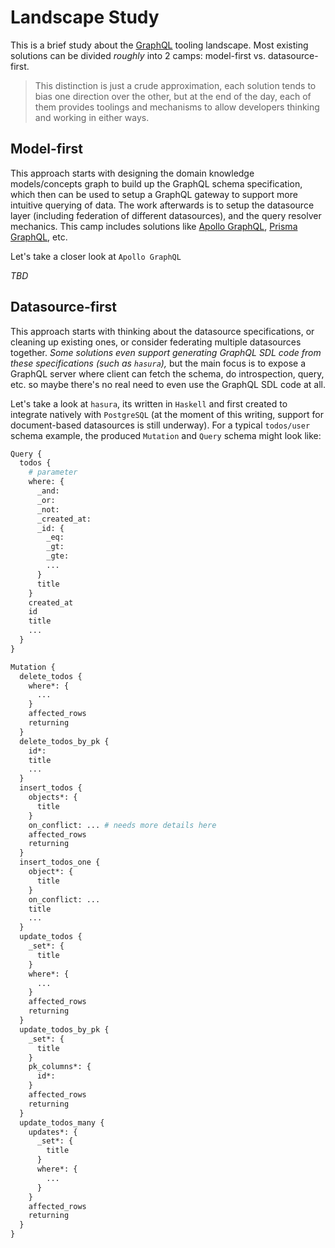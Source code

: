 # Landscape Study

This is a brief study about the [GraphQL](https://graphql.org/) tooling landscape. Most existing solutions can be divided _roughly_ into 2 camps: model-first vs. datasource-first.

> This distinction is just a crude approximation, each solution tends to bias one direction over the other, but at the end of the day, each of them provides toolings and mechanisms to allow developers thinking and working in either ways.

## Model-first

This approach starts with designing the domain knowledge models/concepts graph to build up the GraphQL schema specification, which then can be used to setup a GraphQL gateway to support more intuitive querying of data. The work afterwards is to setup the datasource layer (including federation of different datasources), and the query resolver mechanics. This camp includes solutions like [Apollo GraphQL](https://www.apollographql.com/), [Prisma GraphQL](https://www.prisma.io/graphql), etc.

Let's take a closer look at `Apollo GraphQL`

_TBD_

## Datasource-first

This approach starts with thinking about the datasource specifications, or cleaning up existing ones, or consider federating multiple datasources together. _Some solutions even support generating GraphQL SDL code from these specifications (such as `hasura`),_ but the main focus is to expose a GraphQL server where client can fetch the schema, do introspection, query, etc. so maybe there's no real need to even use the GraphQL SDL code at all.

Let's take a look at `hasura`, its written in `Haskell` and first created to integrate natively with `PostgreSQL` (at the moment of this writing, support for document-based datasources is still underway). For a typical `todos/user` schema example, the produced `Mutation` and `Query` schema might look like:

```graphql
Query {
  todos {
    # parameter
    where: {
      _and:
      _or:
      _not:
      _created_at:
      _id: {
        _eq:
        _gt:
        _gte:
        ...
      }
      title
    }
    created_at
    id
    title
    ...
  }
}

Mutation {
  delete_todos {
    where*: {
      ...
    }
    affected_rows
    returning
  }
  delete_todos_by_pk {
    id*:
    title
    ...
  }
  insert_todos {
    objects*: {
      title
    }
    on_conflict: ... # needs more details here
    affected_rows
    returning
  }
  insert_todos_one {
    object*: {
      title
    }
    on_conflict: ...
    title
    ...
  }
  update_todos {
    _set*: {
      title
    }
    where*: {
      ...
    }
    affected_rows
    returning
  }
  update_todos_by_pk {
    _set*: {
      title
    }
    pk_columns*: {
      id*:
    }
    affected_rows
    returning
  }
  update_todos_many {
    updates*: {
      _set*: {
        title
      }
      where*: {
        ...
      }
    }
    affected_rows
    returning
  }
}
```
